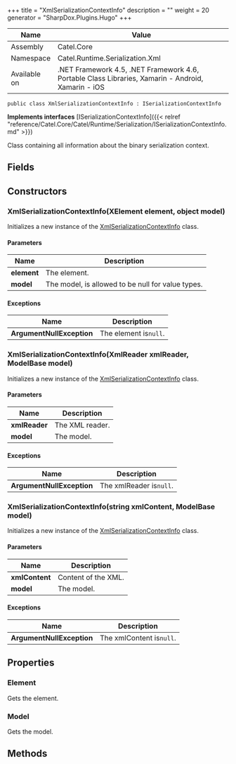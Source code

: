 

+++
title = "XmlSerializationContextInfo" 
description = ""
weight = 20
generator = "SharpDox.Plugins.Hugo"
+++

Name|Value
---|---
Assembly|Catel.Core
Namespace|Catel.Runtime.Serialization.Xml
Available on|.NET Framework 4.5, .NET Framework 4.6, Portable Class Libraries, Xamarin - Android, Xamarin - iOS

```
public class XmlSerializationContextInfo : ISerializationContextInfo
```

**Implements interfaces**
[ISerializationContextInfo]({{&lt; relref "reference/Catel.Core/Catel/Runtime/Serialization/ISerializationContextInfo.md" &gt;}})

Class containing all information about the binary serialization context.

## Fields

## Constructors

### XmlSerializationContextInfo(XElement element, object model)

Initializes a new instance of the [XmlSerializationContextInfo](#) class.

#### Parameters

Name|Description
---|---
**element**|The element.
**model**|The model, is allowed to be null for value types.

#### Exceptions

Name|Description
---|---
**ArgumentNullException**|The element is`null`.

### XmlSerializationContextInfo(XmlReader xmlReader, ModelBase model)

Initializes a new instance of the [XmlSerializationContextInfo](#) class.

#### Parameters

Name|Description
---|---
**xmlReader**|The XML reader.
**model**|The model.

#### Exceptions

Name|Description
---|---
**ArgumentNullException**|The xmlReader is`null`.

### XmlSerializationContextInfo(string xmlContent, ModelBase model)

Initializes a new instance of the [XmlSerializationContextInfo](#) class.

#### Parameters

Name|Description
---|---
**xmlContent**|Content of the XML.
**model**|The model.

#### Exceptions

Name|Description
---|---
**ArgumentNullException**|The xmlContent is`null`.

## Properties

### Element

Gets the element.

### Model

Gets the model.

## Methods

